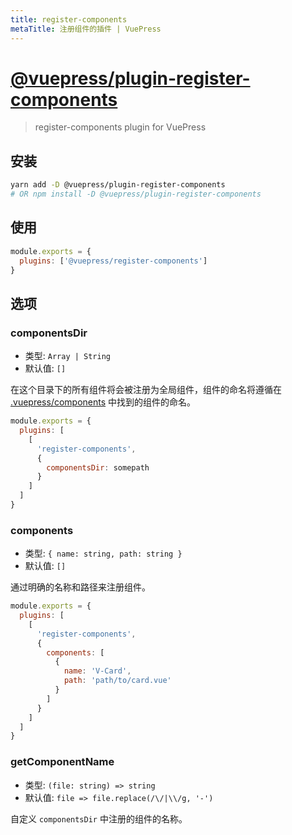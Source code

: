 ```yaml
---
title: register-components
metaTitle: 注册组件的插件 | VuePress
---
```


# [@vuepress/plugin-register-components](https://github.com/vuejs/vuepress/tree/master/packages/%40vuepress/plugin-register-components)

> register-components plugin for VuePress

## 安装

```bash
yarn add -D @vuepress/plugin-register-components
# OR npm install -D @vuepress/plugin-register-components
```

## 使用

```javascript
module.exports = {
  plugins: ['@vuepress/register-components']
}
```

## 选项

### componentsDir

- 类型: `Array | String`
- 默认值: `[]`

在这个目录下的所有组件将会被注册为全局组件，组件的命名将遵循在 [.vuepress/components](https://vuepress.vuejs.org/guide/using-vue.html#using-components) 中找到的组件的命名。

``` js
module.exports = {
  plugins: [
    [
      'register-components',
      {
        componentsDir: somepath
      }
    ]
  ]
}
```

### components

- 类型: `{ name: string, path: string }`
- 默认值: `[]`

通过明确的名称和路径来注册组件。

``` js
module.exports = {
  plugins: [
    [
      'register-components',
      {
        components: [
          {
            name: 'V-Card',
            path: 'path/to/card.vue'
          }
        ]
      }
    ]
  ]
}
```

### getComponentName

- 类型: `(file: string) => string`
- 默认值: `file => file.replace(/\/|\\/g, '-')`

自定义 `componentsDir` 中注册的组件的名称。
